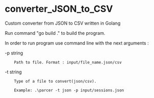 # converter_JSON_to_CSV
Custom converter from JSON to CSV written in Golang

Run command "go build ." to build the program.

In order to run program use command line with the next arguments :

-p string

        Path to file. Format : input/file_name.json/csv

-t string

        Type of a file to convert(json/csv). 
        
        Example: .\parcer -t json -p input/sessions.json

